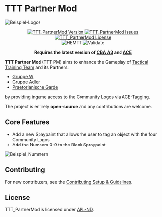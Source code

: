# TTT Partner Mod

![Beispiel-Logos](https://github.com/user-attachments/assets/e8c10ef4-a25a-4b5d-933c-5364ed65576a)

<p align="center">
    <a href="https://github.com/TacticalTrainingTeam/TTT_PartnerMod/releases/latest">
        <img src="https://img.shields.io/badge/Version-0.0.0-blue?style=flat-square" alt="TTT_PartnerMod Version">
    </a>
    <a href="https://github.com/TacticalTrainingTeam/TTT_PartnerMod/issues">
        <img src="https://img.shields.io/github/issues-raw/TacticalTrainingTeam/TTT_PartnerMod.svg?style=flat-square&label=Issues" alt="TTT_PartnerMod Issues">
    </a>
    <a href="https://github.com/TacticalTrainingTeam/TTT_PartnerMod/blob/master/LICENSE">
        <img src="https://img.shields.io/badge/License-APL ND-red?style=flat-square" alt="TTT_PartnerMod License">
    </a>
    <br>
    <img src="https://img.shields.io/github/actions/workflow/status/TacticalTrainingTeam/TTT_PartnerMod/hemtt.yml?style=flat-square&label=HEMTT" alt="HEMTT">
    <img src="https://img.shields.io/github/actions/workflow/status/TacticalTrainingTeam/TTT_PartnerMod/arma.yml?style=flat-square&label=Validate" alt="Validate">
</p>

<p align="center">
    <b>Requires the latest version of <a href="https://github.com/CBATeam/CBA_A3/releases/latest">CBA A3</a> and <a href="https://github.com/acemod/ACE3/releases/latest">ACE</a></b>
</p>

**TTT Partner Mod** (TTT PM) aims to enhance the Gameplay of [Tactical Training Team](https:www.tacticalteam.de) and its Partners:

- [Gruppe W](https://www.gruppe-w.de)
- [Gruppe Adler](https://gruppe-adler.de/)
- [Praetorianische Garde](https://prae-garde.de)

by providing ingame access to the Community Logos via ACE-Tagging.

The project is entirely **open-source** and any contributions are welcome.

## Core Features

- Add a new Spaypaint that allows the user to tag an object with the four Community Logos
- Add the Numbers 0-9 to the Black Spraypaint

![Beispiel_Nummern](https://github.com/user-attachments/assets/57601887-2d5e-4bb9-a6b1-1a8936bda735)


## Contributing

For new contributers, see the [Contributing Setup & Guidelines](./.github/CONTRIBUTING.md).

## License

TTT_PartnerMod is licensed under [APL-ND](./LICENSE.md).
